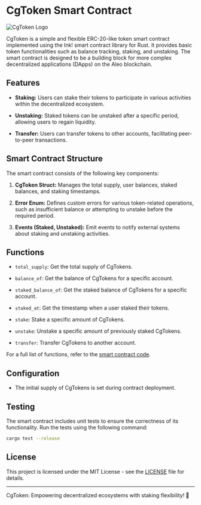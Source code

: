 # CgToken Smart Contract

![CgToken Logo](./cgtoken_logo.png)

CgToken is a simple and flexible ERC-20-like token smart contract implemented using the Ink! smart contract library for Rust. It provides basic token functionalities such as balance tracking, staking, and unstaking. The smart contract is designed to be a building block for more complex decentralized applications (DApps) on the Aleo blockchain.

## Features

- **Staking:** Users can stake their tokens to participate in various activities within the decentralized ecosystem.

- **Unstaking:** Staked tokens can be unstaked after a specific period, allowing users to regain liquidity.

- **Transfer:** Users can transfer tokens to other accounts, facilitating peer-to-peer transactions.

## Smart Contract Structure

The smart contract consists of the following key components:

1. **CgToken Struct:** Manages the total supply, user balances, staked balances, and staking timestamps.

2. **Error Enum:** Defines custom errors for various token-related operations, such as insufficient balance or attempting to unstake before the required period.

3. **Events (Staked, Unstaked):** Emit events to notify external systems about staking and unstaking activities.

## Functions

- `total_supply`: Get the total supply of CgTokens.

- `balance_of`: Get the balance of CgTokens for a specific account.

- `staked_balance_of`: Get the staked balance of CgTokens for a specific account.

- `staked_at`: Get the timestamp when a user staked their tokens.

- `stake`: Stake a specific amount of CgTokens.

- `unstake`: Unstake a specific amount of previously staked CgTokens.

- `transfer`: Transfer CgTokens to another account.

For a full list of functions, refer to the [smart contract code](./contracts/cgtoken.rs).

## Configuration

- The initial supply of CgTokens is set during contract deployment.

## Testing

The smart contract includes unit tests to ensure the correctness of its functionality. Run the tests using the following command:

```bash
cargo test --release
```

## License

This project is licensed under the MIT License - see the [LICENSE](./LICENSE) file for details.

---

CgToken: Empowering decentralized ecosystems with staking flexibility! 🚀
